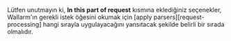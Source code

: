 Lütfen unutmayın ki, **In this part of request** kısmına eklediğiniz seçenekler, Wallarm'ın gerekli istek öğesini okumak için [apply parsers][request-processing] hangi sırayla uygulayacağını yansıtacak şekilde belirli bir sırada olmalıdır.